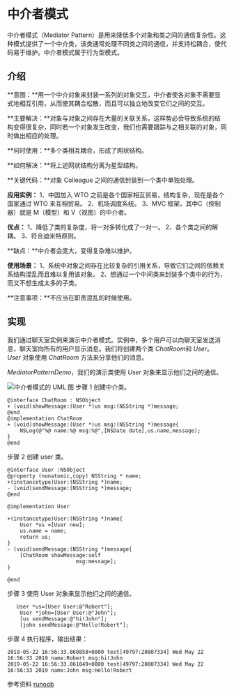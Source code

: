 # 中介者模式

中介者模式（Mediator Pattern）是用来降低多个对象和类之间的通信复杂性。这种模式提供了一个中介类，该类通常处理不同类之间的通信，并支持松耦合，使代码易于维护。中介者模式属于行为型模式。

## 介绍

**意图：**用一个中介对象来封装一系列的对象交互，中介者使各对象不需要显式地相互引用，从而使其耦合松散，而且可以独立地改变它们之间的交互。

**主要解决：**对象与对象之间存在大量的关联关系，这样势必会导致系统的结构变得很复杂，同时若一个对象发生改变，我们也需要跟踪与之相关联的对象，同时做出相应的处理。

**何时使用：**多个类相互耦合，形成了网状结构。

**如何解决：**将上述网状结构分离为星型结构。

**关键代码：**对象 Colleague 之间的通信封装到一个类中单独处理。

**应用实例：** 1、中国加入 WTO 之前是各个国家相互贸易，结构复杂，现在是各个国家通过 WTO 来互相贸易。 2、机场调度系统。 3、MVC 框架，其中C（控制器）就是 M（模型）和 V（视图）的中介者。

**优点：** 1、降低了类的复杂度，将一对多转化成了一对一。 2、各个类之间的解耦。 3、符合迪米特原则。

**缺点：**中介者会庞大，变得复杂难以维护。

**使用场景：** 1、系统中对象之间存在比较复杂的引用关系，导致它们之间的依赖关系结构混乱而且难以复用该对象。 2、想通过一个中间类来封装多个类中的行为，而又不想生成太多的子类。

**注意事项：**不应当在职责混乱的时候使用。

## 实现

我们通过聊天室实例来演示中介者模式。实例中，多个用户可以向聊天室发送消息，聊天室向所有的用户显示消息。我们将创建两个类 *ChatRoom*和 *User*。*User* 对象使用 *ChatRoom* 方法来分享他们的消息。

*MediatorPatternDemo*，我们的演示类使用 *User* 对象来显示他们之间的通信。

![中介者模式的 UML 图](http://upload-images.jianshu.io/upload_images/783986-447149877863c08d.jpg?imageMogr2/auto-orient/strip%7CimageView2/2/w/1240)
步骤 1
创建中介类。
```
@interface ChatRoom : NSObject
+ (void)showMessage:(User *)us msg:(NSString *)message;
@end
@implementation ChatRoom
+ (void)showMessage:(User *)us msg:(NSString *)message{
    NSLog(@"%@ name:%@ msg:%@",[NSDate date],us.name,message);
}
@end
```
步骤 2
创建 user 类。
```
@interface User :NSObject
@property (nonatomic,copy) NSString * name;
+(instancetype)User:(NSString *)name;
- (void)sendMessage:(NSString *)message;
@end

@implementation User

+(instancetype)User:(NSString *)name{
    User *us =[User new];
    us.name = name;
    return us;
}
- (void)sendMessage:(NSString *)message{
    [ChatRoom showMessage:self
                      msg:message];
}

@end
```
步骤 3
使用 User 对象来显示他们之间的通信。
```
   User *us=[User User:@"Robert"];
    User *john=[User User:@"John"];
    [us sendMessage:@"hi!John"];
    [john sendMessage:@"Hello!Robert"];
```
步骤 4
执行程序，输出结果：
```
2019-05-22 16:56:33.860858+0800 test[49797:20807334] Wed May 22 16:56:33 2019 name:Robert msg:hi!John
2019-05-22 16:56:33.861049+0800 test[49797:20807334] Wed May 22 16:56:33 2019 name:John msg:Hello!Robert
```
参考资料
[runoob](https://www.runoob.com/design-pattern/design-pattern-intro.html)
